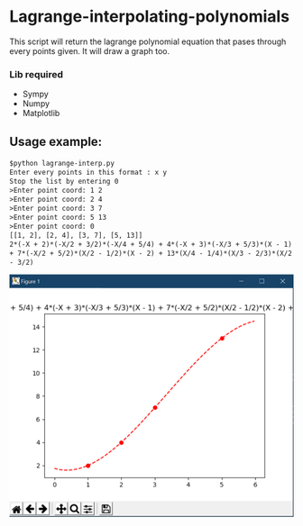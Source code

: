 # Lagrange-interpolating-polynomials
This script will return the lagrange polynomial equation that pases through every points given.
It will draw a graph too.

### Lib required
* Sympy
* Numpy
* Matplotlib

## Usage example:
```
$python lagrange-interp.py
Enter every points in this format : x y
Stop the list by entering 0
>Enter point coord: 1 2
>Enter point coord: 2 4
>Enter point coord: 3 7
>Enter point coord: 5 13
>Enter point coord: 0
[[1, 2], [2, 4], [3, 7], [5, 13]]
2*(-X + 2)*(-X/2 + 3/2)*(-X/4 + 5/4) + 4*(-X + 3)*(-X/3 + 5/3)*(X - 1) + 7*(-X/2 + 5/2)*(X/2 - 1/2)*(X - 2) + 13*(X/4 - 1/4)*(X/3 - 2/3)*(X/2 - 3/2)
```

![graph](/Screenshot.png?raw=true "Result Graph")
